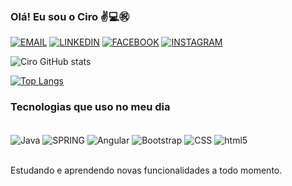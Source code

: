 
### Olá! Eu sou o Ciro ✌️💻㊗

[![EMAIL](https://img.shields.io/badge/Gmail-D14836?style=for-the-badge&logo=gmail&logoColor=white)](cirodev.junior@gmail.com)
[![LINKEDIN](https://img.shields.io/badge/LinkedIn-0077B5?style=for-the-badge&logo=linkedin&logoColor=white)](https://www.linkedin.com/in/ciro-j%C3%BAnior-4801851b8/)
[![FACEBOOK](https://img.shields.io/badge/Facebook-1877F2?style=for-the-badge&logo=facebook&logoColor=white)](https://www.facebook.com/profile.php?id=100015717997979)
[![INSTAGRAM](https://img.shields.io/badge/Instagram-E4405F?style=for-the-badge&logo=instagram&logoColor=white)](https://www.instagram.com/cirorjr/)

![Ciro GitHub stats](https://github-readme-stats.vercel.app/api?username=devCiro&show_icons=true&theme=merko)

[![Top Langs](https://github-readme-stats.vercel.app/api/top-langs/?username=devCiro&layout=compact)](https://github.com/anuraghazra/github-readme-stats)

### Tecnologias que uso no meu dia

<div style="display: inline_block"><br/>

<img align="center" alt="Java" src="https://img.shields.io/badge/Java-ED8B00?style=for-the-badge&logo=java&logoColor=white">
<img align="center" alt="SPRING" src="https://img.shields.io/badge/Spring-6DB33F?style=for-the-badge&logo=spring&logoColor=white">
<img align="center" alt="Angular" src="https://img.shields.io/badge/Angular-DD0031?style=for-the-badge&logo=angular&logoColor=white">
<img align="center" alt="Bootstrap" src="https://img.shields.io/badge/Bootstrap-563D7C?style=for-the-badge&logo=bootstrap&logoColor=white">
<img align="center" alt="CSS" src="https://img.shields.io/badge/CSS-239120?&style=for-the-badge&logo=css3&logoColor=white">
<img align="center" alt="html5" src="https://img.shields.io/badge/HTML5-E34F26?style=for-the-badge&logo=html5&logoColor=white">
</div><br/>

 Estudando e aprendendo novas funcionalidades a todo momento.


	
